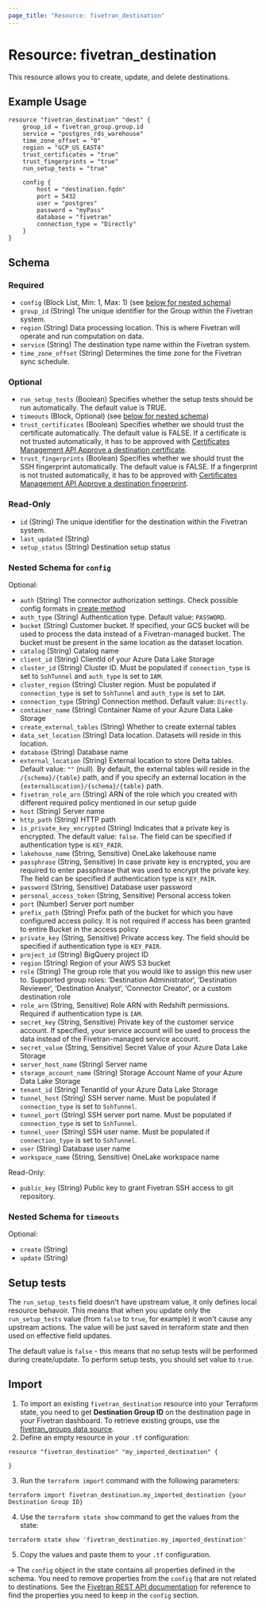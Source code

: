 ```yaml
---
page_title: "Resource: fivetran_destination"
---
```


# Resource: fivetran_destination

This resource allows you to create, update, and delete destinations.

## Example Usage

```hcl
resource "fivetran_destination" "dest" {
    group_id = fivetran_group.group.id
    service = "postgres_rds_warehouse"
    time_zone_offset = "0"
    region = "GCP_US_EAST4"
    trust_certificates = "true"
    trust_fingerprints = "true"
    run_setup_tests = "true"

    config {
        host = "destination.fqdn"
        port = 5432
        user = "postgres"
        password = "myPass"
        database = "fivetran"
        connection_type = "Directly"
    }
}
```

<!-- schema generated by tfplugindocs -->
## Schema

### Required

- `config` (Block List, Min: 1, Max: 1) (see [below for nested schema](#nestedblock--config))
- `group_id` (String) The unique identifier for the Group within the Fivetran system.
- `region` (String) Data processing location. This is where Fivetran will operate and run computation on data.
- `service` (String) The destination type name within the Fivetran system.
- `time_zone_offset` (String) Determines the time zone for the Fivetran sync schedule.

### Optional

- `run_setup_tests` (Boolean) Specifies whether the setup tests should be run automatically. The default value is TRUE.
- `timeouts` (Block, Optional) (see [below for nested schema](#nestedblock--timeouts))
- `trust_certificates` (Boolean) Specifies whether we should trust the certificate automatically. The default value is FALSE. If a certificate is not trusted automatically, it has to be approved with [Certificates Management API Approve a destination certificate](https://fivetran.com/docs/rest-api/certificates#approveadestinationcertificate).
- `trust_fingerprints` (Boolean) Specifies whether we should trust the SSH fingerprint automatically. The default value is FALSE. If a fingerprint is not trusted automatically, it has to be approved with [Certificates Management API Approve a destination fingerprint](https://fivetran.com/docs/rest-api/certificates#approveadestinationfingerprint).

### Read-Only

- `id` (String) The unique identifier for the destination within the Fivetran system.
- `last_updated` (String)
- `setup_status` (String) Destination setup status

<a id="nestedblock--config"></a>
### Nested Schema for `config`

Optional:

- `auth` (String) The connector authorization settings. Check possible config formats in [create method](/openapi/reference/v1/operation/create_connector/)
- `auth_type` (String) Authentication type. Default value: `PASSWORD`.
- `bucket` (String) Customer bucket. If specified, your GCS bucket will be used to process the data instead of a Fivetran-managed bucket. The bucket must be present in the same location as the dataset location.
- `catalog` (String) Catalog name
- `client_id` (String) ClientId of your Azure Data Lake Storage
- `cluster_id` (String) Cluster ID. Must be populated if `connection_type` is set to `SshTunnel` and `auth_type` is set to `IAM`.
- `cluster_region` (String) Cluster region. Must be populated if `connection_type` is set to `SshTunnel` and `auth_type` is set to `IAM`.
- `connection_type` (String) Connection method. Default value: `Directly`.
- `container_name` (String) Container Name of your Azure Data Lake Storage
- `create_external_tables` (String) Whether to create external tables
- `data_set_location` (String) Data location. Datasets will reside in this location.
- `database` (String) Database name
- `external_location` (String) External location to store Delta tables. Default value: `""`  (null). By default, the external tables will reside in the `/{schema}/{table}` path, and if you specify an external location in the `{externalLocation}/{schema}/{table}` path.
- `fivetran_role_arn` (String) ARN of the role which you created with different required policy mentioned in our setup guide
- `host` (String) Server name
- `http_path` (String) HTTP path
- `is_private_key_encrypted` (String) Indicates that a private key is encrypted. The default value: `false`. The field can be specified if authentication type is `KEY_PAIR`.
- `lakehouse_name` (String, Sensitive) OneLake lakehouse name
- `passphrase` (String, Sensitive) In case private key is encrypted, you are required to enter passphrase that was used to encrypt the private key. The field can be specified if authentication type is `KEY_PAIR`.
- `password` (String, Sensitive) Database user password
- `personal_access_token` (String, Sensitive) Personal access token
- `port` (Number) Server port number
- `prefix_path` (String) Prefix path of the bucket for which you have configured access policy. It is not required if access has been granted to entire Bucket in the access policy
- `private_key` (String, Sensitive) Private access key.  The field should be specified if authentication type is `KEY_PAIR`.
- `project_id` (String) BigQuery project ID
- `region` (String) Region of your AWS S3 bucket
- `role` (String) The group role that you would like to assign this new user to. Supported group roles: ‘Destination Administrator‘, ‘Destination Reviewer‘, ‘Destination Analyst‘, ‘Connector Creator‘, or a custom destination role
- `role_arn` (String, Sensitive) Role ARN with Redshift permissions. Required if authentication type is `IAM`.
- `secret_key` (String, Sensitive) Private key of the customer service account. If specified, your service account will be used to process the data instead of the Fivetran-managed service account.
- `secret_value` (String, Sensitive) Secret Value of your Azure Data Lake Storage
- `server_host_name` (String) Server name
- `storage_account_name` (String) Storage Account Name of your Azure Data Lake Storage
- `tenant_id` (String) TenantId of your Azure Data Lake Storage
- `tunnel_host` (String) SSH server name. Must be populated if `connection_type` is set to `SshTunnel`.
- `tunnel_port` (String) SSH server port name. Must be populated if `connection_type` is set to `SshTunnel`.
- `tunnel_user` (String) SSH user name. Must be populated if `connection_type` is set to `SshTunnel`.
- `user` (String) Database user name
- `workspace_name` (String, Sensitive) OneLake workspace name

Read-Only:

- `public_key` (String) Public key to grant Fivetran SSH access to git repository.


<a id="nestedblock--timeouts"></a>
### Nested Schema for `timeouts`

Optional:

- `create` (String)
- `update` (String)

## Setup tests

The `run_setup_tests` field doesn't have upstream value, it only defines local resource behavoir. This means that when you update only the `run_setup_tests` value (from `false` to `true`, for example) it won't cause any upstream actions. The value will be just saved in terraform state and then used on effective field updates.

The default value is `false` - this means that no setup tests will be performed during create/update. To perform setup tests, you should set value to `true`.

## Import

1. To import an existing `fivetran_destination` resource into your Terraform state, you need to get **Destination Group ID** on the destination page in your Fivetran dashboard.
To retrieve existing groups, use the [fivetran_groups data source](/docs/data-sources/groups).
2. Define an empty resource in your `.tf` configuration:

```hcl
resource "fivetran_destination" "my_imported_destination" {

}
```

3. Run the `terraform import` command with the following parameters:

```
terraform import fivetran_destination.my_imported_destination {your Destination Group ID}
```

4. Use the `terraform state show` command to get the values from the state:

```
terraform state show 'fivetran_destination.my_imported_destination'
```
5. Copy the values and paste them to your `.tf` configuration.

-> The `config` object in the state contains all properties defined in the schema. You need to remove properties from the `config` that are not related to destinations. See the [Fivetran REST API documentation](https://fivetran.com/docs/rest-api/destinations/config) for reference to find the properties you need to keep in the `config` section.